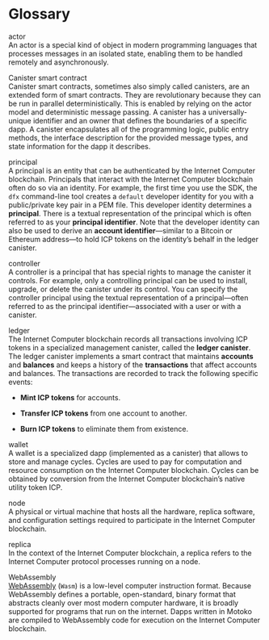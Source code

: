 # Glossary

actor  
An actor is a special kind of object in modern programming languages that processes messages in an isolated state, enabling them to be handled remotely and asynchronously.

<!-- -->

Canister smart contract  
Canister smart contracts, sometimes also simply called canisters, are an extended form of smart contracts. They are revolutionary because they can be run in parallel deterministically. This is enabled by relying on the actor model and deterministic message passing. A canister has a universally-unique identifier and an owner that defines the boundaries of a specific dapp. A canister encapsulates all of the programming logic, public entry methods, the interface description for the provided message types, and state information for the dapp it describes.

<!-- -->

principal  
A principal is an entity that can be authenticated by the Internet Computer blockchain. Principals that interact with the Internet Computer blockchain often do so via an identity. For example, the first time you use the SDK, the `dfx` command-line tool creates a `default` developer identity for you with a public/private key pair in a PEM file. This developer identity determines a **principal**. There is a textual representation of the principal which is often referred to as your **principal identifier**. Note that the developer identity can also be used to derive an **account identifier**—similar to a Bitcoin or Ethereum address—to hold ICP tokens on the identity’s behalf in the ledger canister.

<!-- -->

controller  
A controller is a principal that has special rights to manage the canister it controls. For example, only a controlling principal can be used to install, upgrade, or delete the canister under its control. You can specify the controller principal using the textual representation of a principal—often referred to as the principal identifier—associated with a user or with a canister.

<!-- -->

ledger  
The Internet Computer blockchain records all transactions involving ICP tokens in a specialized management canister, called the **ledger canister**. The ledger canister implements a smart contract that maintains **accounts** and **balances** and keeps a history of the **transactions** that affect accounts and balances. The transactions are recorded to track the following specific events:

-   **Mint ICP tokens** for accounts.

-   **Transfer ICP tokens** from one account to another.

-   **Burn ICP tokens** to eliminate them from existence.

<!-- -->

wallet  
A wallet is a specialized dapp (implemented as a canister) that allows to store and manage cycles. Cycles are used to pay for computation and resource consumption on the Internet Computer blockchain. Cycles can be obtained by conversion from the Internet Computer blockchain’s native utility token ICP.

<!-- -->

node  
A physical or virtual machine that hosts all the hardware, replica software, and configuration settings required to participate in the Internet Computer blockchain.

<!-- -->

replica  
In the context of the Internet Computer blockchain, a replica refers to the Internet Computer protocol processes running on a node.

<!-- -->

WebAssembly  
[WebAssembly](https://webassembly.org/) (`Wasm`) is a low-level computer instruction format. Because WebAssembly defines a portable, open-standard, binary format that abstracts cleanly over most modern computer hardware, it is broadly supported for programs that run on the internet. Dapps written in Motoko are compiled to WebAssembly code for execution on the Internet Computer blockchain.
